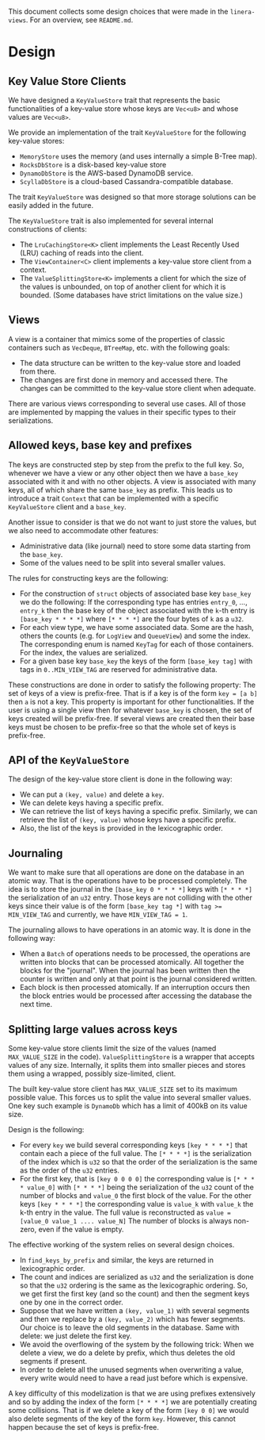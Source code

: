This document collects some design choices that were made in the `linera-views`.
For an overview, see `README.md`.

# Design

## Key Value Store Clients

We have designed a `KeyValueStore` trait that represents the basic functionalities
of a key-value store whose keys are `Vec<u8>` and whose values are `Vec<u8>`.

We provide an implementation of the trait `KeyValueStore` for the following key-value stores:
* `MemoryStore` uses the memory (and uses internally a simple B-Tree map).
* `RocksDbStore` is a disk-based key-value store
* `DynamoDbStore` is the AWS-based DynamoDB service.
* `ScyllaDbStore` is a cloud-based Cassandra-compatible database.

The trait `KeyValueStore` was designed so that more storage solutions can be easily added in the future.

The `KeyValueStore` trait is also implemented for several internal constructions of clients:
* The `LruCachingStore<K>` client implements the Least Recently Used (LRU)
caching of reads into the client.
* The `ViewContainer<C>` client implements a key-value store client from a context.
* The `ValueSplittingStore<K>` implements a client for which the
size of the values is unbounded, on top of another client for which it is bounded.
(Some databases have strict limitations on the value size.)

## Views

A view is a container that mimics some of the properties of classic containers such
as `VecDeque`, `BTreeMap`, etc. with the following goals:
* The data structure can be written to the key-value store and loaded from there.
* The changes are first done in memory and accessed there. The changes can be committed
to the key-value store client when adequate.

There are various views corresponding to several use cases. All of those are
implemented by mapping the values in their specific types to their serializations.

## Allowed keys, base key and prefixes

The keys are constructed step by step from the prefix to the full key. So, whenever
we have a view or any other object then we have a `base_key` associated with it and
with no other objects. A view is associated with many keys, all of which share the same
`base_key` as prefix.
This leads us to introduce a trait `Context` that can be implemented with a specific
`KeyValueStore` client and a `base_key`.

Another issue to consider is that we do not want to just store the values, but we
also need to accommodate other features:
* Administrative data (like journal) need to store some data starting from the `base_key`.
* Some of the values need to be split into several smaller values.

The rules for constructing keys are the following:
* For the construction of `struct` objects of associated base key `base_key` we do the
following: If the corresponding type has entries `entry_0`, ..., `entry_k` then the
base key of the object associated with the `k`-th entry is `[base_key * * * *]` where
`[* * * *]` are the four bytes of `k` as a `u32`.
* For each view type, we have some associated data. Some are the hash, others the counts
(e.g. for `LogView` and `QueueView`) and some the index. The corresponding enum is
named `KeyTag` for each of those containers. For the index, the values are serialized.
* For a given base key `base_key` the keys of the form `[base_key tag]` with tags in
`0..MIN_VIEW_TAG` are reserved for administrative data.

These constructions are done in order to satisfy the following property: The set of keys
of a view is prefix-free. That is if a key is of the form `key = [a b]` then `a` is
not a key. This property is important for other functionalities.
If the user is using a single view then for whatever `base_key` is chosen, the set of keys
created will be prefix-free. If several views are created then their base keys must be
chosen to be prefix-free so that the whole set of keys is prefix-free.

## API of the `KeyValueStore`

The design of the key-value store client is done in the following way:
* We can put a `(key, value)` and delete a `key`.
* We can delete keys having a specific prefix.
* We can retrieve the list of keys having a specific prefix. Similarly, we can
retrieve the list of `(key, value)` whose keys have a specific prefix.
* Also, the list of the keys is provided in the lexicographic order.

## Journaling

We want to make sure that all operations are done on the database in an atomic
way. That is the operations have to be processed completely. The idea is to
store the journal in the `[base_key 0 * * * *]` keys with `[* * * *]` the
serialization of an `u32` entry.
Those keys are not colliding with the other keys since their value is of the
form `[base_key tag *]` with `tag >= MIN_VIEW_TAG` and currently, we have
`MIN_VIEW_TAG = 1`.

The journaling allows to have operations in an atomic way. It is done in the
following way:
* When a `Batch` of operations needs to be processed, the operations are written
into blocks that can be processed atomically. All together the blocks for the
"journal". When the journal has been written then the counter is written and
only at that point is the journal considered written.
* Each block is then processed atomically. If an interruption occurs then
the block entries would be processed after accessing the database the next time.

## Splitting large values across keys

Some key-value store clients limit the size of the values (named `MAX_VALUE_SIZE`
in the code). `ValueSplittingStore` is a wrapper that accepts values
of any size. Internally, it splits them into smaller pieces and stores them
using a wrapped, possibly size-limited, client.

The built key-value store client has `MAX_VALUE_SIZE` set to its maximum possible
value. This forces us to split the value into several smaller values. One key
such example is `DynamoDb` which has a limit of 400kB on its value size.

Design is the following:
* For every `key` we build several corresponding keys `[key * * * *]` that contain
each a piece of the full value.
The `[* * * *]` is the serialization of the index which is `u32` so that
the order of the serialization is the same as the order of the `u32` entries.
* For the first key, that is `[key 0 0 0 0]` the corresponding value is `[* * * * value_0]`
with `[* * * *]` being the serialization of the `u32` count of the number of blocks
and `value_0` the first block of the value. For the other keys `[key * * * *]` the
corresponding value is `value_k` with `value_k` the k-th entry in the value. The full
value is reconstructed as `value = [value_0 value_1 .... value_N]`
The number of blocks is always non-zero, even if the value is empty.

The effective working of the system relies on several design choices.
* In `find_keys_by_prefix` and similar, the keys are
returned in lexicographic order.
* The count and indices are serialized as `u32` and the serialization is done
so that the `u32` ordering is the same as the lexicographic ordering. So, we
get first the first key (and so the count) and then the segment keys one by
one in the correct order.
* Suppose that we have written a `(key, value_1)` with several segments and then
we replace by a `(key, value_2)` which has fewer segments.
Our choice is to leave the old segments in the database. Same with delete:
we just delete the first key.
* We avoid the overflowing of the system by the following trick: When we delete
a view, we do a delete by prefix, which thus deletes the old segments if present.
* In order to delete all the unused segments when overwriting a value, every write
would need to have a read just before which is expensive.

A key difficulty of this modelization is that we are using prefixes extensively
and so by adding the index of the form `[* * * *]` we are potentially creating
some collisions. That is if we delete a key of the form `[key 0 0]` we would
also delete segments of the key of the form `key`. However, this cannot happen
because the set of keys is prefix-free.

